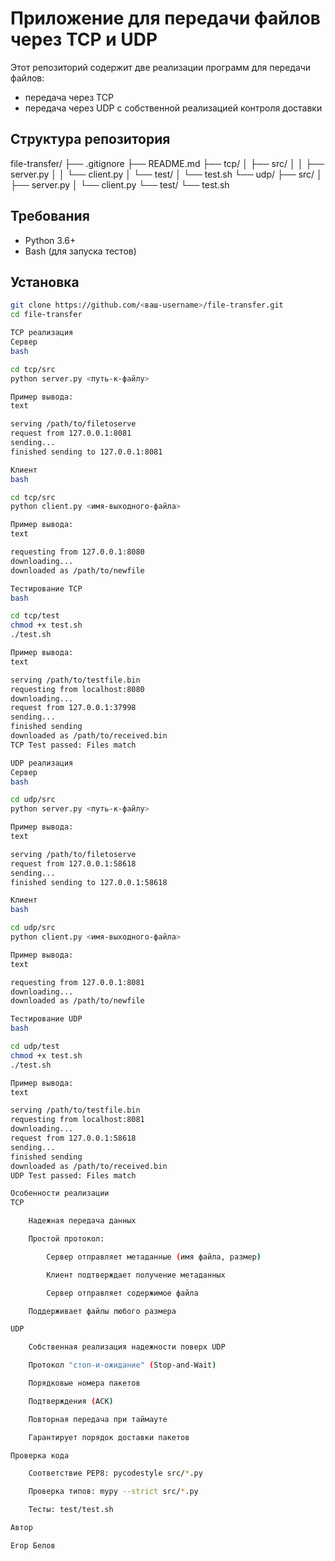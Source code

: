 # Приложение для передачи файлов через TCP и UDP

Этот репозиторий содержит две реализации программ для передачи файлов:
- передача через TCP
- передача через UDP с собственной реализацией контроля доставки

## Структура репозитория

file-transfer/
├── .gitignore
├── README.md
├── tcp/
│   ├── src/
│   │   ├── server.py
│   │   └── client.py
│   └── test/
│       └── test.sh
└── udp/
    ├── src/
    │   ├── server.py
    │   └── client.py
    └── test/
        └── test.sh


## Требования
- Python 3.6+
- Bash (для запуска тестов)

## Установка
```bash
git clone https://github.com/<ваш-username>/file-transfer.git
cd file-transfer

TCP реализация
Сервер
bash

cd tcp/src
python server.py <путь-к-файлу>

Пример вывода:
text

serving /path/to/filetoserve
request from 127.0.0.1:8081
sending...
finished sending to 127.0.0.1:8081

Клиент
bash

cd tcp/src
python client.py <имя-выходного-файла>

Пример вывода:
text

requesting from 127.0.0.1:8080
downloading...
downloaded as /path/to/newfile

Тестирование TCP
bash

cd tcp/test
chmod +x test.sh
./test.sh

Пример вывода:
text

serving /path/to/testfile.bin
requesting from localhost:8080
downloading...
request from 127.0.0.1:37998
sending...
finished sending
downloaded as /path/to/received.bin
TCP Test passed: Files match

UDP реализация
Сервер
bash

cd udp/src
python server.py <путь-к-файлу>

Пример вывода:
text

serving /path/to/filetoserve
request from 127.0.0.1:58618
sending...
finished sending to 127.0.0.1:58618

Клиент
bash

cd udp/src
python client.py <имя-выходного-файла>

Пример вывода:
text

requesting from 127.0.0.1:8081
downloading...
downloaded as /path/to/newfile

Тестирование UDP
bash

cd udp/test
chmod +x test.sh
./test.sh

Пример вывода:
text

serving /path/to/testfile.bin
requesting from localhost:8081
downloading...
request from 127.0.0.1:58618
sending...
finished sending
downloaded as /path/to/received.bin
UDP Test passed: Files match

Особенности реализации
TCP

    Надежная передача данных

    Простой протокол:

        Сервер отправляет метаданные (имя файла, размер)

        Клиент подтверждает получение метаданных

        Сервер отправляет содержимое файла

    Поддерживает файлы любого размера

UDP

    Собственная реализация надежности поверх UDP

    Протокол "стоп-и-ожидание" (Stop-and-Wait)

    Порядковые номера пакетов

    Подтверждения (ACK)

    Повторная передача при таймауте

    Гарантирует порядок доставки пакетов

Проверка кода

    Соответствие PEP8: pycodestyle src/*.py

    Проверка типов: mypy --strict src/*.py

    Тесты: test/test.sh

Автор

Егор Белов

